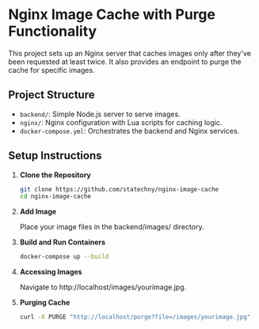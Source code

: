 # Nginx Image Cache with Purge Functionality

This project sets up an Nginx server that caches images only after they've been requested at least twice. It also provides an endpoint to purge the cache for specific images.

## Project Structure

- `backend/`: Simple Node.js server to serve images.
- `nginx/`: Nginx configuration with Lua scripts for caching logic.
- `docker-compose.yml`: Orchestrates the backend and Nginx services.

## Setup Instructions

1. **Clone the Repository**

   ```bash
   git clone https://github.com/statechny/nginx-image-cache
   cd nginx-image-cache
   ```
   
2. **Add Image**

   Place your image files in the backend/images/ directory.

3. **Build and Run Containers**

   ```bash
   docker-compose up --build
   ```
   
4. **Accessing Images**

    Navigate to http://localhost/images/yourimage.jpg.

5. **Purging Cache**

   ```bash
   curl -X PURGE "http://localhost/purge?file=/images/yourimage.jpg"
   ```
    
